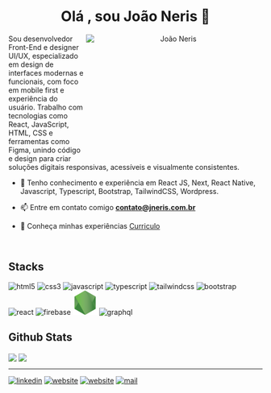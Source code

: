 <h1 align="center"><b>Olá , sou João Neris </b>👋</h1>

<div align="center">
  <img align="right" top="500" height="250" width="350" alt="João Neris" src="https://www.jneris.com.br/illustration.svg">
</div>

Sou desenvolvedor Front-End e designer UI/UX, especializado em design de interfaces modernas e funcionais, com foco em mobile first e experiência do usuário.
Trabalho com tecnologias como React, JavaScript, HTML, CSS e ferramentas como Figma, unindo código e design para criar soluções digitais responsivas, acessíveis e visualmente consistentes.

- 🌱 Tenho conhecimento e experiência em React JS, Next, React Native, Javascript, Typescript, Bootstrap, TailwindCSS, Wordpress.

- 📫 Entre em contato comigo **contato@jneris.com.br**

- 📄 Conheça minhas experiências <a href="https://www.jneris.com.br/resume.pdf" target="blank">Curriculo</a>
<br/>

## Stacks

<div>
  <img width="48" height="48" src="https://img.icons8.com/?size=256&id=20909&format=png" alt="html5"/>
  <img width="48" height="48" src="https://img.icons8.com/?size=256&id=21278&format=png" alt="css3"/>
  <img width="48" height="48" src="https://img.icons8.com/?size=256&id=108784&format=png" alt="javascript"/>
  <img width="48" height="48" src="https://img.icons8.com/?size=256&id=uJM6fQYqDaZK&format=png" alt="typescript"/>
  <img width="48" height="48" src="https://img.icons8.com/?size=256&id=4PiNHtUJVbLs&format=png" alt="tailwindcss"/>
  <img width="48" height="48" src="https://img.icons8.com/?size=256&id=PndQWK6M1Hjo&format=png" alt="bootstrap"/>
  <img width="48" height="48" src="https://img.icons8.com/?size=256&id=123603&format=png" alt="react"/>
  <img width="48" height="48" src="https://img.icons8.com/?size=256&id=62452&format=png" alt="firebase"/>
  <img width="48" height="48" src="https://raw.githubusercontent.com/github/explore/80688e429a7d4ef2fca1e82350fe8e3517d3494d/topics/nodejs/nodejs.png" alt="nodejs"/>
  <img width="48" height="48" src="https://img.icons8.com/?size=256&id=zdI5E8moxhs-&format=png" alt="graphql"/>
</div>

## Github Stats

<div>
  <img align="center" src="https://github-readme-stats.vercel.app/api?username=jneris-dev&theme=dark&show_icons=true&icon_color=e8002e&border_color=222" />
  <img align="center" width="355" src="https://github-readme-stats.vercel.app/api/top-langs?username=jneris-dev&show_icons=true&layout=compact&theme=dark&icon_color=e8002e&langs_count=6&border_color=222"/>
</div>

---

[<img width="" height="" src="https://img.shields.io/badge/LinkedIn-e8002e?style=for-the-badge&logo=linkedin&labelColor=111111&logoColor=white" alt="linkedin"/>](https://www.linkedin.com/in/joao-neris/)
[<img width="" height="" src="https://img.shields.io/badge/website-e8002e?style=for-the-badge&logo=About.me&labelColor=111111&logoColor=white" alt="website"/>](https://jneris.com.br/)
[<img width="" height="" src="https://img.shields.io/badge/dev.to-e8002e?style=for-the-badge&logo=dev.to&labelColor=111111&logoColor=white" alt="website"/>](https://dev.to/jnerisdev)
[<img width="" height="" src="https://img.shields.io/badge/Email-e8002e?style=for-the-badge&logo=gmail&labelColor=111111&logoColor=white" alt="mail"/>](mailto:contato@jneris.com.br)
